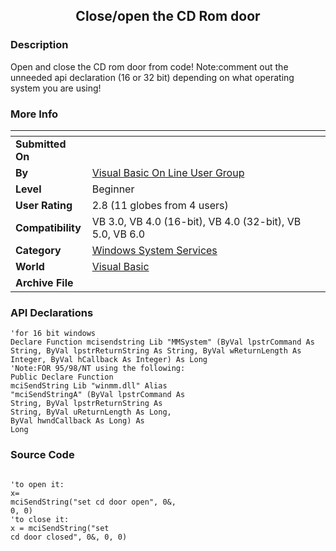 ﻿<div align="center">

## Close/open the CD Rom door


</div>

### Description

Open and close the CD rom door from code! Note:comment out the unneeded api declaration (16 or 32 bit) depending on what operating system you are using!
 
### More Info
 


<span>             |<span>
---                |---
**Submitted On**   |
**By**             |[Visual Basic On Line User Group](https://github.com/Planet-Source-Code/PSCIndex/blob/master/ByAuthor/visual-basic-on-line-user-group.md)
**Level**          |Beginner
**User Rating**    |2.8 (11 globes from 4 users)
**Compatibility**  |VB 3\.0, VB 4\.0 \(16\-bit\), VB 4\.0 \(32\-bit\), VB 5\.0, VB 6\.0
**Category**       |[Windows System Services](https://github.com/Planet-Source-Code/PSCIndex/blob/master/ByCategory/windows-system-services__1-35.md)
**World**          |[Visual Basic](https://github.com/Planet-Source-Code/PSCIndex/blob/master/ByWorld/visual-basic.md)
**Archive File**   |[](https://github.com/Planet-Source-Code/visual-basic-on-line-user-group-close-open-the-cd-rom-door__1-432/archive/master.zip)

### API Declarations

```
'for 16 bit windows
Declare Function mcisendstring Lib "MMSystem" (ByVal lpstrCommand As String, ByVal lpstrReturnString As String, ByVal wReturnLength As Integer, ByVal hCallback As Integer) As Long
'Note:FOR 95/98/NT using the following:
Public Declare Function
mciSendString Lib "winmm.dll" Alias
"mciSendStringA" (ByVal lpstrCommand As
String, ByVal lpstrReturnString As
String, ByVal uReturnLength As Long,
ByVal hwndCallback As Long) As
Long
```


### Source Code

```

'to open it:
x=
mciSendString("set cd door open", 0&,
0, 0)
'to close it:
x = mciSendString("set
cd door closed", 0&, 0, 0)
```

